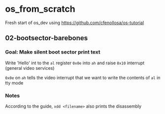 # os_from_scratch
Fresh start of os_dev using https://github.com/cfenollosa/os-tutorial

## 02-bootsector-barebones

### Goal: Make silent boot sector print text

Write 'Hello' int to the `al` register `0x0e` into  `ah` and raise `0x10` interrupt (general video services)

`0x0e` on `ah` tells the video interrupt that we want to write the contents of `al` in tty mode


### Notes

According to the guide, `xdd <filename>` also prints the disassembly
